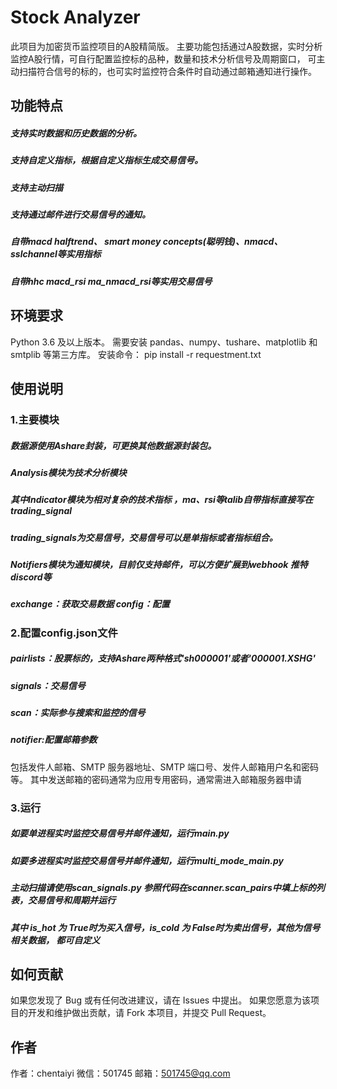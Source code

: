 # Stock Analyzer

此项目为加密货币监控项目的A股精简版。
主要功能包括通过A股数据，实时分析监控A股行情，可自行配置监控标的品种，数量和技术分析信号及周期窗口，
可主动扫描符合信号的标的，也可实时监控符合条件时自动通过邮箱通知进行操作。

## 功能特点

##### 支持实时数据和历史数据的分析。
##### 支持自定义指标，根据自定义指标生成交易信号。
##### 支持主动扫描
##### 支持通过邮件进行交易信号的通知。
##### 自带macd halftrend、 smart money concepts(聪明钱)、nmacd、sslchannel等实用指标
##### 自带hhc macd_rsi  ma_nmacd_rsi等实用交易信号

## 环境要求

Python 3.6 及以上版本。
需要安装 pandas、numpy、tushare、matplotlib 和 smtplib 等第三方库。
安装命令：
pip install -r requestment.txt

## 使用说明

### 1.主要模块

##### 数据源使用Ashare封装，可更换其他数据源封装包。
##### Analysis模块为技术分析模块 
##### 其中Indicator模块为相对复杂的技术指标 ，ma、rsi等talib自带指标直接写在trading_signal

##### trading_signals为交易信号，交易信号可以是单指标或者指标组合。

##### Notifiers模块为通知模块，目前仅支持邮件，可以方便扩展到webhook 推特 discord等

##### exchange：获取交易数据 config：配置

### 2.配置config.json文件

##### pairlists：股票标的，支持Ashare两种格式'sh000001'或者'000001.XSHG'

##### signals：交易信号

##### scan：实际参与搜索和监控的信号

##### notifier:配置邮箱参数
包括发件人邮箱、SMTP 服务器地址、SMTP 端口号、发件人邮箱用户名和密码等。
其中发送邮箱的密码通常为应用专用密码，通常需进入邮箱服务器申请

### 3.运行

##### 如要单进程实时监控交易信号并邮件通知，运行main.py

##### 如要多进程实时监控交易信号并邮件通知，运行multi_mode_main.py

##### 主动扫描请使用scan_signals.py 参照代码在scanner.scan_pairs中填上标的列表，交易信号和周期并运行

##### 其中 is_hot 为 True时为买入信号，is_cold 为 False时为卖出信号，其他为信号相关数据， 都可自定义
## 如何贡献

如果您发现了 Bug 或有任何改进建议，请在 Issues 中提出。
如果您愿意为该项目的开发和维护做出贡献，请 Fork 本项目，并提交 Pull Request。

## 作者

作者：chentaiyi
微信：501745
邮箱：501745@qq.com



